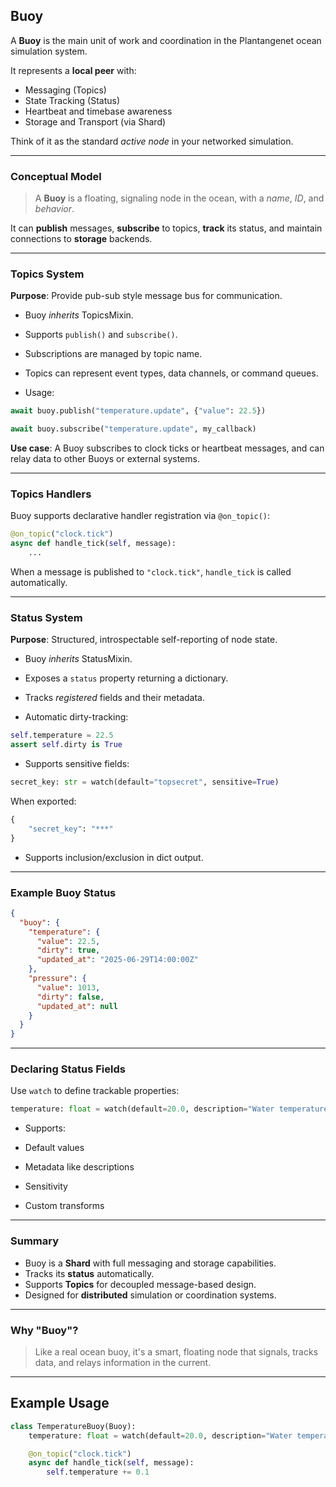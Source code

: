 ## Buoy

A **Buoy** is the main unit of work and coordination in the Plantangenet ocean simulation system.

It represents a **local peer** with:

* Messaging (Topics)
* State Tracking (Status)
* Heartbeat and timebase awareness
* Storage and Transport (via Shard)

Think of it as the standard *active node* in your networked simulation.

---

### Conceptual Model

> A **Buoy** is a floating, signaling node in the ocean, with a *name*, *ID*, and *behavior*.

It can **publish** messages, **subscribe** to topics, **track** its status, and maintain connections to **storage** backends.

---

### Topics System

**Purpose**: Provide pub-sub style message bus for communication.

* Buoy *inherits* TopicsMixin.
* Supports `publish()` and `subscribe()`.
* Subscriptions are managed by topic name.
* Topics can represent event types, data channels, or command queues.

* Usage:

```python
await buoy.publish("temperature.update", {"value": 22.5})

await buoy.subscribe("temperature.update", my_callback)
```

**Use case**: A Buoy subscribes to clock ticks or heartbeat messages, and can relay data to other Buoys or external systems.

---

### Topics Handlers

Buoy supports declarative handler registration via `@on_topic()`:

```python
@on_topic("clock.tick")
async def handle_tick(self, message):
    ...
```

When a message is published to `"clock.tick"`, `handle_tick` is called automatically.

---

### Status System

**Purpose**: Structured, introspectable self-reporting of node state.

* Buoy *inherits* StatusMixin.
* Exposes a `status` property returning a dictionary.
* Tracks *registered* fields and their metadata.

* Automatic dirty-tracking:

```python
self.temperature = 22.5
assert self.dirty is True
```

* Supports sensitive fields:

```python
secret_key: str = watch(default="topsecret", sensitive=True)
```

When exported:

```python
{
    "secret_key": "***"
}
```

* Supports inclusion/exclusion in dict output.

---

### Example Buoy Status

```json
{
  "buoy": {
    "temperature": {
      "value": 22.5,
      "dirty": true,
      "updated_at": "2025-06-29T14:00:00Z"
    },
    "pressure": {
      "value": 1013,
      "dirty": false,
      "updated_at": null
    }
  }
}
```

---

### Declaring Status Fields

Use `watch` to define trackable properties:

```python
temperature: float = watch(default=20.0, description="Water temperature")
```

* Supports:

* Default values
* Metadata like descriptions
* Sensitivity
* Custom transforms

---

### Summary

* Buoy is a **Shard** with full messaging and storage capabilities.
* Tracks its **status** automatically.
* Supports **Topics** for decoupled message-based design.
* Designed for **distributed** simulation or coordination systems.

---

### Why "Buoy"?

> Like a real ocean buoy, it's a smart, floating node that signals, tracks data, and relays information in the current.

---

## Example Usage

```python
class TemperatureBuoy(Buoy):
    temperature: float = watch(default=20.0, description="Water temperature")

    @on_topic("clock.tick")
    async def handle_tick(self, message):
        self.temperature += 0.1
```
